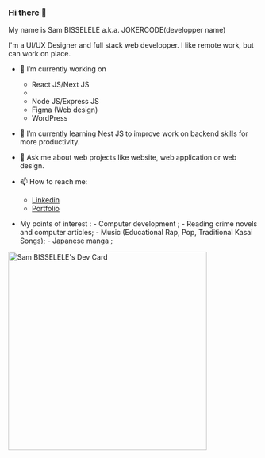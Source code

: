 ### Hi there 👋

My name is Sam BISSELELE a.k.a. JOKERCODE(developper name)

I'm a UI/UX Designer and full stack web developper.
I like remote work, but can work on place.

<!--
**sambiss1/sambiss1** is a ✨ _special_ ✨ repository because its `README.md` (this file) appears on your GitHub profile.

Here are some ideas to get you started: 
- 👯 I’m looking to collaborate on ...
- 🤔 I’m looking for help with ...
- 😄 Pronouns: ...
- ⚡ Fun fact: ...
-->

- 🔭 I’m currently working on 
      <ul>
            <li>React JS/Next JS<li>
            <li>Node JS/Express JS </li>
            <li>Figma (Web design) </li>
            <li>WordPress </li>
      </ul>
- 🌱 I’m currently learning Nest JS to improve work on backend skills for more productivity.
- 💬 Ask me about web projects like website, web application or web design.
- 📫 How to reach me: 
      <ul>
            <li>  <a href="https://www.linkedin.com/in/sam-bisselele-132292218/">Linkedin</a> </li>
            <li> <a href="https://samuelbisselele.vercel.app/">Portfolio</a>  </li>
      </ul>

- My points of interest : 
      - Computer development ; 
      - Reading crime novels and computer articles; 
      - Music (Educational Rap, Pop, Traditional Kasai Songs);
      - Japanese manga ; 
      
 


<a href="https://app.daily.dev/jokercode"><img src="https://api.daily.dev/devcards/db83720290644f0e9fc6362bec880c4f.png?r=xp1" width="400" alt="Sam BISSELELE's Dev Card"/></a>
